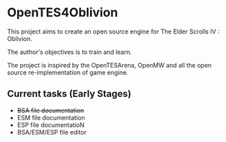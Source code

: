 # OpenTES4Oblivion

This project aims to create an open source engine for The Elder Scrolls IV : Oblivion.

The author's objectives is to train and learn.

The project is inspired by the OpenTESArena, OpenMW and all the open source re-implementation of game engine.

## Current tasks (Early Stages)

- ~~BSA file documentation~~
- ESM file documentation
- ESP file documentatioN
- BSA/ESM/ESP file editor
